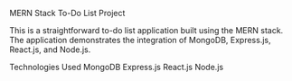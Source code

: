 MERN Stack To-Do List Project


This is a straightforward to-do list application built using the MERN stack. The application demonstrates the integration of MongoDB, Express.js, React.js, and Node.js.





Technologies Used
MongoDB
Express.js
React.js
Node.js










